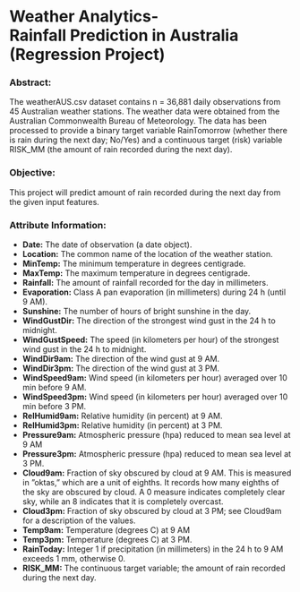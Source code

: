 # Weather Analytics- <br>Rainfall Prediction in Australia (Regression Project)
### Abstract:
The weatherAUS.csv dataset contains n = 36,881 daily observations from 45 Australian weather stations. The weather data were obtained from the Australian Commonwealth Bureau of Meteorology. The data has been processed to provide a binary target variable RainTomorrow (whether there is rain during the next day; No/Yes) and a continuous target (risk) variable RISK_MM (the amount of rain recorded during the next day).

### Objective:
This project will predict amount of rain recorded during the next day from the given input features.

### Attribute Information:
* **Date:** The date of observation (a date object). <br>
* **Location:** The common name of the location of the weather station. <br>
* **MinTemp:** The minimum temperature in degrees centigrade. <br>
* **MaxTemp:** The maximum temperature in degrees centigrade. <br>
* **Rainfall:** The amount of rainfall recorded for the day in millimeters. <br>
* **Evaporation:** Class A pan evaporation (in millimeters) during 24 h (until 9 AM). <br>
* **Sunshine:** The number of hours of bright sunshine in the day. <br>
* **WindGustDir:** The direction of the strongest wind gust in the 24 h to midnight. <br>
* **WindGustSpeed:** The speed (in kilometers per hour) of the strongest wind gust in the 24 h to midnight.<br>
* **WindDir9am:** The direction of the wind gust at 9 AM. <br>
* **WindDir3pm:** The direction of the wind gust at 3 PM. <br>
* **WindSpeed9am:** Wind speed (in kilometers per hour) averaged over 10 min before 9 AM. <br>
* **WindSpeed3pm:** Wind speed (in kilometers per hour) averaged over 10 min before 3 PM. <br>
* **RelHumid9am:** Relative humidity (in percent) at 9 AM. <br>
* **RelHumid3pm:** Relative humidity (in percent) at 3 PM. <br>
* **Pressure9am:** Atmospheric pressure (hpa) reduced to mean sea level at 9 AM <br>
* **Pressure3pm:** Atmospheric pressure (hpa) reduced to mean sea level at 3 PM. <br>
* **Cloud9am:** Fraction of sky obscured by cloud at 9 AM. This is measured in ”oktas,” which are a unit of eighths. It records how many eighths of the sky are obscured by cloud. A 0 measure indicates completely clear sky, while an 8 indicates that it is completely overcast. <br>
* **Cloud3pm:** Fraction of sky obscured by cloud at 3 PM; see Cloud9am for a description of the values. <br>
* **Temp9am:** Temperature (degrees C) at 9 AM <br>
* **Temp3pm:** Temperature (degrees C) at 3 PM. <br>
* **RainToday:** Integer 1 if precipitation (in millimeters) in the 24 h to 9 AM exceeds 1 mm, otherwise 0.<br>
* **RISK_MM:** The continuous target variable; the amount of rain recorded during the next day. <br>
